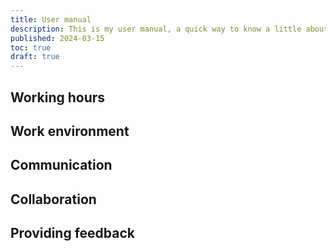 ```yaml
---
title: User manual
description: This is my user manual, a quick way to know a little about me and how I like to work.
published: 2024-03-15
toc: true
draft: true
---
```


## Working hours

## Work environment

## Communication

## Collaboration

## Providing feedback
